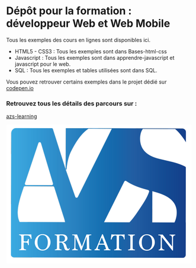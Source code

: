 # Dépôt pour la formation : développeur Web et Web Mobile

Tous les exemples des cours en lignes sont disponibles ici. 

- HTML5 - CSS3 : Tous les exemples sont dans Bases-html-css
- Javascript : Tous les exemples sont dans apprendre-javascript et javascript pour le web.
- SQL : Tous les exemples et tables utilisées sont dans SQL.

Vous pouvez retrouver certains exemples dans le projet dédié sur [codepen.io](https://codepen.io/collection/waovgO)


### Retrouvez tous les détails des parcours sur : 

[azs-learning](https://azs-learning.fr/)

![](images/logo-azs.png)